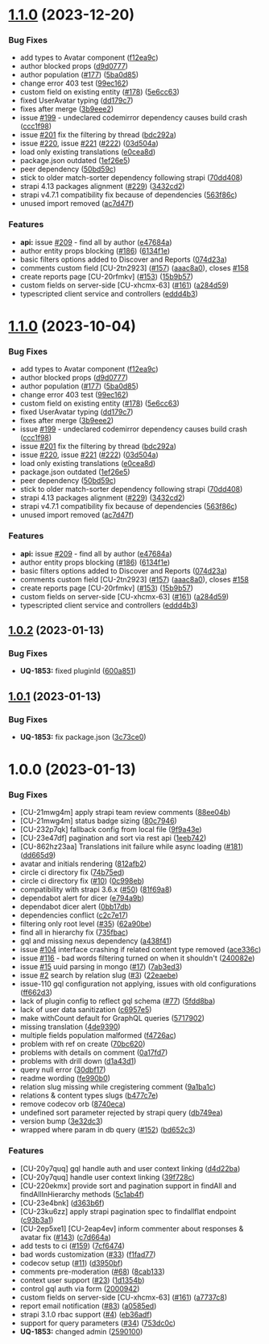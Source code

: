 # [1.1.0](https://github.com/zrp/uqbar-strapi-plugin-comments/compare/v1.0.2...v1.1.0) (2023-12-20)


### Bug Fixes

* add types to Avatar component ([f12ea9c](https://github.com/zrp/uqbar-strapi-plugin-comments/commit/f12ea9c236d791544d964827cd5b403233972e75))
* author blocked props ([d9d0777](https://github.com/zrp/uqbar-strapi-plugin-comments/commit/d9d0777c5f2ba6d6db51c4419a06a95c71192bf1))
* author population ([#177](https://github.com/zrp/uqbar-strapi-plugin-comments/issues/177)) ([5ba0d85](https://github.com/zrp/uqbar-strapi-plugin-comments/commit/5ba0d859301abb9253aeec4e11a0a0db96b333a1))
* change error 403 test ([99ec162](https://github.com/zrp/uqbar-strapi-plugin-comments/commit/99ec162e8d004cec3ba63e470ffde5e6c0331b56))
* custom field on existing entity ([#178](https://github.com/zrp/uqbar-strapi-plugin-comments/issues/178)) ([5e6cc63](https://github.com/zrp/uqbar-strapi-plugin-comments/commit/5e6cc63c4f0d6fbe55d458c64718316973650906))
* fixed UserAvatar typing ([dd179c7](https://github.com/zrp/uqbar-strapi-plugin-comments/commit/dd179c709a5e73a49261533df24dcf75f2f99e53))
* fixes after merge ([3b9eee2](https://github.com/zrp/uqbar-strapi-plugin-comments/commit/3b9eee2fdf9a294ba55124fef68d144d847f3de5))
* issue [#199](https://github.com/zrp/uqbar-strapi-plugin-comments/issues/199) - undeclared codemirror dependency causes build crash ([ccc1f98](https://github.com/zrp/uqbar-strapi-plugin-comments/commit/ccc1f98260cd57ed3d63988f89cbebed2b77e48a))
* issue [#201](https://github.com/zrp/uqbar-strapi-plugin-comments/issues/201) fix the filtering by thread ([bdc292a](https://github.com/zrp/uqbar-strapi-plugin-comments/commit/bdc292a6dfdefe985ae7774d07a042cb5fb0d598))
* issue [#220](https://github.com/zrp/uqbar-strapi-plugin-comments/issues/220), issue [#221](https://github.com/zrp/uqbar-strapi-plugin-comments/issues/221) ([#222](https://github.com/zrp/uqbar-strapi-plugin-comments/issues/222)) ([03d504a](https://github.com/zrp/uqbar-strapi-plugin-comments/commit/03d504aa86ad7611bd6c1b25845b8c410c712e9a))
* load only existing translations ([e0cea8d](https://github.com/zrp/uqbar-strapi-plugin-comments/commit/e0cea8d0947dbe3c986ed1bed7d5ce54d6da6aff))
* package.json outdated ([1ef26e5](https://github.com/zrp/uqbar-strapi-plugin-comments/commit/1ef26e504e9f90a2f30d5f1504fc230167c0f8ed))
* peer dependency ([50bd59c](https://github.com/zrp/uqbar-strapi-plugin-comments/commit/50bd59c3931ba485a5ee9dc9945be5d03c33c7f5))
* stick to older match-sorter dependency following strapi ([70dd408](https://github.com/zrp/uqbar-strapi-plugin-comments/commit/70dd408aa9d3cee2f928c555e99bf79b82147fe4))
* strapi 4.13 packages alignment ([#229](https://github.com/zrp/uqbar-strapi-plugin-comments/issues/229)) ([3432cd2](https://github.com/zrp/uqbar-strapi-plugin-comments/commit/3432cd229bd7235a21e29a2ee50f2f08f5065d84))
* strapi v4.7.1 compatibility fix because of dependencies ([563f86c](https://github.com/zrp/uqbar-strapi-plugin-comments/commit/563f86c40e310aa099a1602d5d374237f1ca5a84))
* unused import removed ([ac7d47f](https://github.com/zrp/uqbar-strapi-plugin-comments/commit/ac7d47fb23dc4057934cf9fc96dfff3a5a9b6a11))


### Features

* **api:** issue [#209](https://github.com/zrp/uqbar-strapi-plugin-comments/issues/209) - find all by author ([e47684a](https://github.com/zrp/uqbar-strapi-plugin-comments/commit/e47684adb2c3785c28eff20f008e80d736daf497))
* author entity props blocking ([#186](https://github.com/zrp/uqbar-strapi-plugin-comments/issues/186)) ([6134f1e](https://github.com/zrp/uqbar-strapi-plugin-comments/commit/6134f1e3bb5e78ea7c7c3793d2d8835e0d737b15))
* basic filters options added to Discover and Reports ([074d23a](https://github.com/zrp/uqbar-strapi-plugin-comments/commit/074d23aa44ebe7a9fd47d24ee82384b19e7a4d7d))
* comments custom field [CU-2tn2923] ([#157](https://github.com/zrp/uqbar-strapi-plugin-comments/issues/157)) ([aaac8a0](https://github.com/zrp/uqbar-strapi-plugin-comments/commit/aaac8a059e261f87b8a13b303d8d719474d60cc4)), closes [#158](https://github.com/zrp/uqbar-strapi-plugin-comments/issues/158)
* create reports page [CU-20rfmkv] ([#153](https://github.com/zrp/uqbar-strapi-plugin-comments/issues/153)) ([15b9b57](https://github.com/zrp/uqbar-strapi-plugin-comments/commit/15b9b575ab827ca4e87c99962e39da816cae05dd))
* custom fields on server-side [CU-xhcmx-63] ([#161](https://github.com/zrp/uqbar-strapi-plugin-comments/issues/161)) ([a284d59](https://github.com/zrp/uqbar-strapi-plugin-comments/commit/a284d595ee4d5e91a7607e4c999c4a2814f99638))
* typescripted client service and controllers ([eddd4b3](https://github.com/zrp/uqbar-strapi-plugin-comments/commit/eddd4b316c6dbf65a15365f0a3ddcf186337e8f6))

# [1.1.0](https://github.com/zrp/uqbar-strapi-plugin-comments/compare/v1.0.2...v1.1.0) (2023-10-04)


### Bug Fixes

* add types to Avatar component ([f12ea9c](https://github.com/zrp/uqbar-strapi-plugin-comments/commit/f12ea9c236d791544d964827cd5b403233972e75))
* author blocked props ([d9d0777](https://github.com/zrp/uqbar-strapi-plugin-comments/commit/d9d0777c5f2ba6d6db51c4419a06a95c71192bf1))
* author population ([#177](https://github.com/zrp/uqbar-strapi-plugin-comments/issues/177)) ([5ba0d85](https://github.com/zrp/uqbar-strapi-plugin-comments/commit/5ba0d859301abb9253aeec4e11a0a0db96b333a1))
* change error 403 test ([99ec162](https://github.com/zrp/uqbar-strapi-plugin-comments/commit/99ec162e8d004cec3ba63e470ffde5e6c0331b56))
* custom field on existing entity ([#178](https://github.com/zrp/uqbar-strapi-plugin-comments/issues/178)) ([5e6cc63](https://github.com/zrp/uqbar-strapi-plugin-comments/commit/5e6cc63c4f0d6fbe55d458c64718316973650906))
* fixed UserAvatar typing ([dd179c7](https://github.com/zrp/uqbar-strapi-plugin-comments/commit/dd179c709a5e73a49261533df24dcf75f2f99e53))
* fixes after merge ([3b9eee2](https://github.com/zrp/uqbar-strapi-plugin-comments/commit/3b9eee2fdf9a294ba55124fef68d144d847f3de5))
* issue [#199](https://github.com/zrp/uqbar-strapi-plugin-comments/issues/199) - undeclared codemirror dependency causes build crash ([ccc1f98](https://github.com/zrp/uqbar-strapi-plugin-comments/commit/ccc1f98260cd57ed3d63988f89cbebed2b77e48a))
* issue [#201](https://github.com/zrp/uqbar-strapi-plugin-comments/issues/201) fix the filtering by thread ([bdc292a](https://github.com/zrp/uqbar-strapi-plugin-comments/commit/bdc292a6dfdefe985ae7774d07a042cb5fb0d598))
* issue [#220](https://github.com/zrp/uqbar-strapi-plugin-comments/issues/220), issue [#221](https://github.com/zrp/uqbar-strapi-plugin-comments/issues/221) ([#222](https://github.com/zrp/uqbar-strapi-plugin-comments/issues/222)) ([03d504a](https://github.com/zrp/uqbar-strapi-plugin-comments/commit/03d504aa86ad7611bd6c1b25845b8c410c712e9a))
* load only existing translations ([e0cea8d](https://github.com/zrp/uqbar-strapi-plugin-comments/commit/e0cea8d0947dbe3c986ed1bed7d5ce54d6da6aff))
* package.json outdated ([1ef26e5](https://github.com/zrp/uqbar-strapi-plugin-comments/commit/1ef26e504e9f90a2f30d5f1504fc230167c0f8ed))
* peer dependency ([50bd59c](https://github.com/zrp/uqbar-strapi-plugin-comments/commit/50bd59c3931ba485a5ee9dc9945be5d03c33c7f5))
* stick to older match-sorter dependency following strapi ([70dd408](https://github.com/zrp/uqbar-strapi-plugin-comments/commit/70dd408aa9d3cee2f928c555e99bf79b82147fe4))
* strapi 4.13 packages alignment ([#229](https://github.com/zrp/uqbar-strapi-plugin-comments/issues/229)) ([3432cd2](https://github.com/zrp/uqbar-strapi-plugin-comments/commit/3432cd229bd7235a21e29a2ee50f2f08f5065d84))
* strapi v4.7.1 compatibility fix because of dependencies ([563f86c](https://github.com/zrp/uqbar-strapi-plugin-comments/commit/563f86c40e310aa099a1602d5d374237f1ca5a84))
* unused import removed ([ac7d47f](https://github.com/zrp/uqbar-strapi-plugin-comments/commit/ac7d47fb23dc4057934cf9fc96dfff3a5a9b6a11))


### Features

* **api:** issue [#209](https://github.com/zrp/uqbar-strapi-plugin-comments/issues/209) - find all by author ([e47684a](https://github.com/zrp/uqbar-strapi-plugin-comments/commit/e47684adb2c3785c28eff20f008e80d736daf497))
* author entity props blocking ([#186](https://github.com/zrp/uqbar-strapi-plugin-comments/issues/186)) ([6134f1e](https://github.com/zrp/uqbar-strapi-plugin-comments/commit/6134f1e3bb5e78ea7c7c3793d2d8835e0d737b15))
* basic filters options added to Discover and Reports ([074d23a](https://github.com/zrp/uqbar-strapi-plugin-comments/commit/074d23aa44ebe7a9fd47d24ee82384b19e7a4d7d))
* comments custom field [CU-2tn2923] ([#157](https://github.com/zrp/uqbar-strapi-plugin-comments/issues/157)) ([aaac8a0](https://github.com/zrp/uqbar-strapi-plugin-comments/commit/aaac8a059e261f87b8a13b303d8d719474d60cc4)), closes [#158](https://github.com/zrp/uqbar-strapi-plugin-comments/issues/158)
* create reports page [CU-20rfmkv] ([#153](https://github.com/zrp/uqbar-strapi-plugin-comments/issues/153)) ([15b9b57](https://github.com/zrp/uqbar-strapi-plugin-comments/commit/15b9b575ab827ca4e87c99962e39da816cae05dd))
* custom fields on server-side [CU-xhcmx-63] ([#161](https://github.com/zrp/uqbar-strapi-plugin-comments/issues/161)) ([a284d59](https://github.com/zrp/uqbar-strapi-plugin-comments/commit/a284d595ee4d5e91a7607e4c999c4a2814f99638))
* typescripted client service and controllers ([eddd4b3](https://github.com/zrp/uqbar-strapi-plugin-comments/commit/eddd4b316c6dbf65a15365f0a3ddcf186337e8f6))

## [1.0.2](https://github.com/zrp/uqbar-strapi-plugin-comments/compare/v1.0.1...v1.0.2) (2023-01-13)


### Bug Fixes

* **UQ-1853:** fixed pluginId ([600a851](https://github.com/zrp/uqbar-strapi-plugin-comments/commit/600a851804b43e2cbcc177384612235cf011e20d))

## [1.0.1](https://github.com/zrp/uqbar-strapi-plugin-comments/compare/v1.0.0...v1.0.1) (2023-01-13)


### Bug Fixes

* **UQ-1853:** fix package.json ([3c73ce0](https://github.com/zrp/uqbar-strapi-plugin-comments/commit/3c73ce0efad9c6c5de746c96ce1ea2803c42ed8b))

# 1.0.0 (2023-01-13)


### Bug Fixes

* [CU-21mwg4m] apply strapi team review comments ([88ee04b](https://github.com/zrp/uqbar-strapi-plugin-comments/commit/88ee04b945d567973ddda9cb074cf5eafad90407))
* [CU-21mwg4m] status badge sizing ([80c7946](https://github.com/zrp/uqbar-strapi-plugin-comments/commit/80c7946fb5a4e829564e7bb436a76f610893464c))
* [CU-232p7qk] fallback config from local file ([9f9a43e](https://github.com/zrp/uqbar-strapi-plugin-comments/commit/9f9a43e724e5824dd4fd40524e9d446bc75e38cc))
* [CU-23e47df] pagination and sort via rest api ([1eeb742](https://github.com/zrp/uqbar-strapi-plugin-comments/commit/1eeb7421abe6cb642b77b96ec3acefa4109729ee))
* [CU-862hz23aa] Translations init failure while async loading ([#181](https://github.com/zrp/uqbar-strapi-plugin-comments/issues/181)) ([dd665d9](https://github.com/zrp/uqbar-strapi-plugin-comments/commit/dd665d95349c2b09ee02f1c281f7491399e60565))
* avatar and initials rendering ([812afb2](https://github.com/zrp/uqbar-strapi-plugin-comments/commit/812afb24268a1c5b9f10a611ccfeab6b59fa81e9))
* circle ci directory fix ([74b75ed](https://github.com/zrp/uqbar-strapi-plugin-comments/commit/74b75edc12843ddd842e5b98b745f76ce8786f38))
* circle ci directory fix ([#10](https://github.com/zrp/uqbar-strapi-plugin-comments/issues/10)) ([0c998eb](https://github.com/zrp/uqbar-strapi-plugin-comments/commit/0c998eb384fe8f4fb1a8ae8220819ae0a3fde96a))
* compatibility with strapi 3.6.x ([#50](https://github.com/zrp/uqbar-strapi-plugin-comments/issues/50)) ([81f69a8](https://github.com/zrp/uqbar-strapi-plugin-comments/commit/81f69a881145d60bfe785641534307c7e9fbc123))
* dependabot alert for dicer ([e794a9b](https://github.com/zrp/uqbar-strapi-plugin-comments/commit/e794a9b9802a01ad178d681b703484764b238290))
* dependabot dicer alert ([0bb17db](https://github.com/zrp/uqbar-strapi-plugin-comments/commit/0bb17db0a739e5527b0d27e8c0d91405797e3adc))
* dependencies conflict ([c2c7e17](https://github.com/zrp/uqbar-strapi-plugin-comments/commit/c2c7e17e837da6b18fdfd44a4357e2f7bafd3d9d))
* filtering only root level ([#35](https://github.com/zrp/uqbar-strapi-plugin-comments/issues/35)) ([62a90be](https://github.com/zrp/uqbar-strapi-plugin-comments/commit/62a90beabf8322019fb505e99486794448bdf0b2))
* find all in hierarchy fix ([735fbac](https://github.com/zrp/uqbar-strapi-plugin-comments/commit/735fbac92a9f528b8c58640ad8b72287577f1da4))
* gql and missing nexus dependency ([a438f41](https://github.com/zrp/uqbar-strapi-plugin-comments/commit/a438f417cc007d423143f400e1231bd628b67141))
* issue [#104](https://github.com/zrp/uqbar-strapi-plugin-comments/issues/104) interface crashing if related content type removed ([ace336c](https://github.com/zrp/uqbar-strapi-plugin-comments/commit/ace336cd6b4c7020d716bdf42efaf0f70d968bce))
* issue [#116](https://github.com/zrp/uqbar-strapi-plugin-comments/issues/116) - bad words filtering turned on when it shouldn't ([240082e](https://github.com/zrp/uqbar-strapi-plugin-comments/commit/240082ecc3b07d99fdc0ccbdcdc923a8e874267c))
* issue [#15](https://github.com/zrp/uqbar-strapi-plugin-comments/issues/15) uuid parsing in mongo ([#17](https://github.com/zrp/uqbar-strapi-plugin-comments/issues/17)) ([7ab3ed3](https://github.com/zrp/uqbar-strapi-plugin-comments/commit/7ab3ed36be8592ee8532e3397ded1ff835175df2))
* issue [#2](https://github.com/zrp/uqbar-strapi-plugin-comments/issues/2) search by relation slug ([#3](https://github.com/zrp/uqbar-strapi-plugin-comments/issues/3)) ([22eaebe](https://github.com/zrp/uqbar-strapi-plugin-comments/commit/22eaebec3662ac20ab34437b4d3bcf56014e8fb2))
* issue-110 gql configuration not applying, issues with old configurations ([ff662d3](https://github.com/zrp/uqbar-strapi-plugin-comments/commit/ff662d3540d61c3417604f1d1f84a0dfe0d19e0e))
* lack of plugin config to reflect gql schema ([#77](https://github.com/zrp/uqbar-strapi-plugin-comments/issues/77)) ([5fdd8ba](https://github.com/zrp/uqbar-strapi-plugin-comments/commit/5fdd8babee626a6f86e08d5b9ac9e364de259792))
* lack of user data sanitization ([c6957e5](https://github.com/zrp/uqbar-strapi-plugin-comments/commit/c6957e578be069c33e38da43b5eb2a69f6aa3f17))
* make withCount default for GraphQL queries ([5717902](https://github.com/zrp/uqbar-strapi-plugin-comments/commit/5717902aac4b9ee16941d6c0207c68ff859fb634))
* missing translation ([4de9390](https://github.com/zrp/uqbar-strapi-plugin-comments/commit/4de9390b1df87b148ebf38788f22488c7ac8f846))
* multiple fields population malformed ([f4726ac](https://github.com/zrp/uqbar-strapi-plugin-comments/commit/f4726aca227e6c18bddeaf1157aaf51a2bf12304))
* problem with ref on create ([70bc620](https://github.com/zrp/uqbar-strapi-plugin-comments/commit/70bc620daf78688201e2fb79be8d52deac1a7c88))
* problems with details on comment ([0a17fd7](https://github.com/zrp/uqbar-strapi-plugin-comments/commit/0a17fd7d72c14682521d7cf16f4673529d190e3f))
* problems with drill down ([d1a43d1](https://github.com/zrp/uqbar-strapi-plugin-comments/commit/d1a43d1a96d5e384bb763653782c9b9f2377e21f))
* query null error ([30dbf17](https://github.com/zrp/uqbar-strapi-plugin-comments/commit/30dbf17088cef3913e8f81282cdf99c3dec7ba0d))
* readme wording ([fe990b0](https://github.com/zrp/uqbar-strapi-plugin-comments/commit/fe990b0597ef85dfbaa02f7deef5a4648e09d4f1))
* relation slug missing while cregistering comment ([9a1ba1c](https://github.com/zrp/uqbar-strapi-plugin-comments/commit/9a1ba1cf5451f216124b85007d319e1e0fcadbf0))
* relations & content types slugs ([b477c7e](https://github.com/zrp/uqbar-strapi-plugin-comments/commit/b477c7e9d9cc558d684b8e95d131d3ce523e7f0c))
* remove codecov orb ([8740eca](https://github.com/zrp/uqbar-strapi-plugin-comments/commit/8740eca3436c1c83ccdfdf3c0182a6cf4bdafb3a))
* undefined sort parameter rejected by strapi query ([db749ea](https://github.com/zrp/uqbar-strapi-plugin-comments/commit/db749eaf7fef5f1430576c8461daf34d0ef0bef8))
* version bump ([3e32dc3](https://github.com/zrp/uqbar-strapi-plugin-comments/commit/3e32dc3debb8d99d62939e2948c30872c567f107))
* wrapped where param in db query ([#152](https://github.com/zrp/uqbar-strapi-plugin-comments/issues/152)) ([bd652c3](https://github.com/zrp/uqbar-strapi-plugin-comments/commit/bd652c3f6c92f73086cccbe5037541e6e7c9c137))


### Features

* [CU-20y7quq] gql handle auth and user context linking ([d4d22ba](https://github.com/zrp/uqbar-strapi-plugin-comments/commit/d4d22ba0561ed6b4a6965425214995c07fe1c56f))
* [CU-20y7quq] handle user context linking ([39f728c](https://github.com/zrp/uqbar-strapi-plugin-comments/commit/39f728c44d0258c85a8a434295c5fbd94d9e8cf2))
* [CU-220ekmx] provide sort and pagination support in findAll and findAllInHierarchy methods ([5c1ab4f](https://github.com/zrp/uqbar-strapi-plugin-comments/commit/5c1ab4f641a1b2b61d2abd6fd8f30d5aaf6618e5))
* [CU-23e4bnk] ([d363b6f](https://github.com/zrp/uqbar-strapi-plugin-comments/commit/d363b6f8ef8e4a672c59d271751a5c1548da9f33))
* [CU-23ku6zz] apply strapi pagination spec to findallflat endpoint ([c93b3a1](https://github.com/zrp/uqbar-strapi-plugin-comments/commit/c93b3a148b58a377577ce33bea21f7bb217ea3d9))
* [CU-2ep5xe1] [CU-2eap4ev] inform commenter about responses & avatar fix ([#143](https://github.com/zrp/uqbar-strapi-plugin-comments/issues/143)) ([c7d664a](https://github.com/zrp/uqbar-strapi-plugin-comments/commit/c7d664ac192b564a7a5c17ae2e74cdedf3f9dc04))
* add tests to ci ([#159](https://github.com/zrp/uqbar-strapi-plugin-comments/issues/159)) ([7cf6474](https://github.com/zrp/uqbar-strapi-plugin-comments/commit/7cf6474e396721efe06721010b2cfafa54cf45ab))
* bad words customization ([#33](https://github.com/zrp/uqbar-strapi-plugin-comments/issues/33)) ([f1fad77](https://github.com/zrp/uqbar-strapi-plugin-comments/commit/f1fad778dd6737b5e81a26ffc6ac3c65f64110f2))
* codecov setup ([#11](https://github.com/zrp/uqbar-strapi-plugin-comments/issues/11)) ([d3950bf](https://github.com/zrp/uqbar-strapi-plugin-comments/commit/d3950bf40c7bdfe802051e2e6158cdc7929c02a6))
* comments pre-moderation ([#68](https://github.com/zrp/uqbar-strapi-plugin-comments/issues/68)) ([8cab133](https://github.com/zrp/uqbar-strapi-plugin-comments/commit/8cab1337d53ee8918e815cd2154114f438b2001a))
* context user support ([#23](https://github.com/zrp/uqbar-strapi-plugin-comments/issues/23)) ([1d1354b](https://github.com/zrp/uqbar-strapi-plugin-comments/commit/1d1354bafe942e732d1ebf28574d03cebbea7044))
* control gql auth via form ([2000942](https://github.com/zrp/uqbar-strapi-plugin-comments/commit/20009426858feb0fd238394d1a7858835b59bd16))
* custom fields on server-side [CU-xhcmx-63] ([#161](https://github.com/zrp/uqbar-strapi-plugin-comments/issues/161)) ([a7737c8](https://github.com/zrp/uqbar-strapi-plugin-comments/commit/a7737c8f917768894e47425598cd3428f8081a71))
* report email notification ([#83](https://github.com/zrp/uqbar-strapi-plugin-comments/issues/83)) ([a0585ed](https://github.com/zrp/uqbar-strapi-plugin-comments/commit/a0585ed85603eedec36750b4dccdade314a980ec))
* strapi 3.1.0 rbac support ([#4](https://github.com/zrp/uqbar-strapi-plugin-comments/issues/4)) ([eb36adf](https://github.com/zrp/uqbar-strapi-plugin-comments/commit/eb36adf21e7f5333b581149954ec2d4e5c3dc39b))
* support for query parameters ([#34](https://github.com/zrp/uqbar-strapi-plugin-comments/issues/34)) ([753dc0c](https://github.com/zrp/uqbar-strapi-plugin-comments/commit/753dc0c492424de778089f54e136c4350a6b458f))
* **UQ-1853:** changed admin ([2590100](https://github.com/zrp/uqbar-strapi-plugin-comments/commit/2590100a5cd1e8b889c41425b997b4253fd3cf35))
